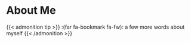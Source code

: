 # About Me


{{< admonition tip >}}
:(far fa-bookmark fa-fw): a few more words about myself
{{< /admonition >}}

